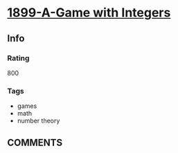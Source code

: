 # [1899-A-Game with Integers](https://codeforces.com/problemset/problem/1899/A)

## Info

### Rating

800

### Tags

- games
- math
- number theory

## __COMMENTS__

> 
